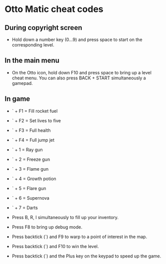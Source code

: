 # Otto Matic cheat codes

## During copyright screen

- Hold down a number key (0...9) and press space to start on the corresponding level.

## In the main menu

- On the Otto icon, hold down F10 and press space to bring up a level cheat menu. You can also press BACK + START simultaneously  a gamepad.

## In game

- \` + F1 = Fill rocket fuel

- \` + F2 = Set lives to five

- \` + F3 = Full health

- \` + F4 = Full jump jet

- \` + 1 = Ray gun

- \` + 2 = Freeze gun

- \` + 3 = Flame gun

- \` + 4 = Growth potion

- \` + 5 = Flare gun

- \` + 6 = Supernova

- \` + 7 = Darts

- Press B, R, I simultaneously to fill up your inventory.

- Press F8 to bring up debug mode.

- Press backtick (\`) and F9 to warp to a point of interest in the map.

- Press backtick (\`) and F10 to win the level.

- Press backtick (\`) and the Plus key on the keypad to speed up the game.
